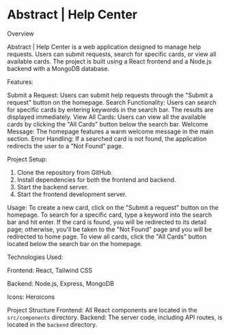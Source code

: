 # Abstract | Help Center

Overview

Abstract | Help Center is a web application designed to manage help requests. Users can submit requests, search for specific cards, or view all available cards. The project is built using a React frontend and a Node.js backend with a MongoDB database.

Features:

   Submit a Request: Users can submit help requests through the "Submit a request" button on the homepage.
   Search Functionality: Users can search for specific cards by entering keywords in the search bar. The results are displayed immediately.
   View All Cards: Users can view all the available cards by clicking the "All Cards" button below the search bar.
   Welcome Message: The homepage features a warm welcome message in the main section.
   Error Handling: If a searched card is not found, the application redirects the user to a "Not Found" page.

Project Setup:

1. Clone the repository from GitHub.
2. Install dependencies for both the frontend and backend.
3. Start the backend server.
4. Start the frontend development server.

Usage:
   To create a new card, click on the "Submit a request" button on the homepage.
   To search for a specific card, type a keyword into the search bar and hit enter. If the card is found, you will be redirected to its detail page; otherwise, you'll be taken to the "Not Found" page and you will be redirected to home page.
   To view all cards, click the "All Cards" button located below the search bar on the homepage.

Technologies Used:

   Frontend: React, Tailwind CSS 
   
   Backend: Node.js, Express, MongoDB
   
   Icons: Heroicons

 Project Structure
Frontend: All React components are located in the `src/components` directory.
Backend: The server code, including API routes, is located in the `backend` directory.


